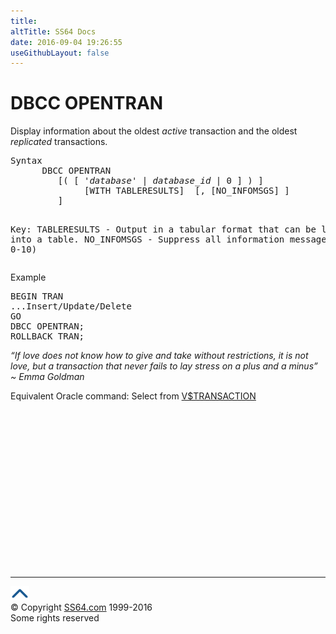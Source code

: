 ```yaml
---
title:
altTitle: SS64 Docs
date: 2016-09-04 19:26:55
useGithubLayout: false
---
```

<!-- #BeginLibraryItem "/Library/head_sql.lbi" --><!-- #EndLibraryItem --><h1>DBCC OPENTRAN</h1>
<p>Display information about the oldest <i>active</i> transaction and the oldest <i> replicated </i>transactions.</p>
<pre>Syntax
      DBCC OPENTRAN <br>         [( [ '<i>database</i>' | <i>database_id</i> | 0 ] ) ]<br>              [WITH TABLERESULTS]  [, [NO_INFOMSGS] ]<br>         ]

Key:
    TABLERESULTS - Output in a tabular format that can be loaded into a table. 
	 NO_INFOMSGS - Suppress all information messages (severity 0-10)</pre>
<p>Example</p>
<pre>BEGIN TRAN<br>...Insert/Update/Delete<br>GO<br>DBCC OPENTRAN;<br>ROLLBACK TRAN;</pre>
<p class="quote"><i>“If love does not know how to give and take without restrictions, it is not love, but a transaction that never fails to lay stress on a plus and a minus” ~ Emma Goldman</i></p>
<p>  Equivalent Oracle command: Select from <a href="../orav/V$TRANSACTION.html">V$TRANSACTION</a> </p><!-- #BeginLibraryItem "/Library/foot_sql.lbi" --><p>
<!-- ss64-sql -->
<ins class="adsbygoogle" style="display:inline-block;width:300px;height:250px" data-ad-client="ca-pub-6140977852749469" data-ad-slot="6953563613"></ins>
<script>
(adsbygoogle = window.adsbygoogle || []).push({});
</script></p>
<hr>
<div id="bl" class="footer"><a href="dbcc_opentran.html#"><img src="../images/top.png" width="30" height="22" alt="Back to the Top"></a></div>
<div id="br" class="footer, tagline">© Copyright <a href="http://ss64.com/">SS64.com</a> 1999-2016<br>
Some rights reserved</div><!-- #EndLibraryItem -->

